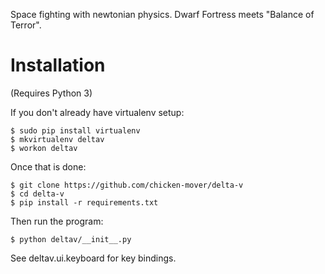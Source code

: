 
Space fighting with newtonian physics. Dwarf Fortress meets "Balance of Terror".

# Installation

(Requires Python 3)

If you don't already have virtualenv setup:
```
$ sudo pip install virtualenv
$ mkvirtualenv deltav
$ workon deltav
```

Once that is done:
```
$ git clone https://github.com/chicken-mover/delta-v
$ cd delta-v
$ pip install -r requirements.txt
```

Then run the program:
```
$ python deltav/__init__.py
```

See deltav.ui.keyboard for key bindings.
